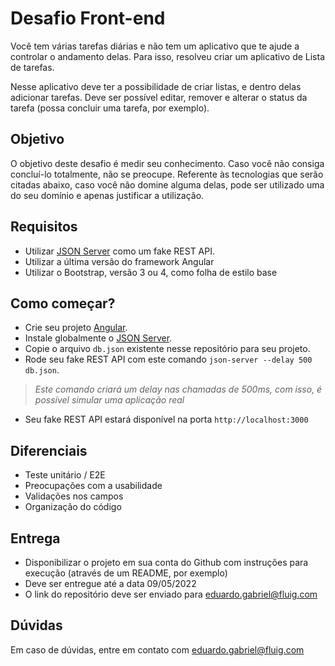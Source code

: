 # Desafio Front-end

Você tem várias tarefas diárias e não tem um aplicativo que te ajude a controlar o andamento delas. Para isso, resolveu criar um aplicativo de Lista de tarefas.

Nesse aplicativo deve ter a possibilidade de criar listas, e dentro delas adicionar tarefas. Deve ser possível editar, remover e alterar o status da tarefa (possa concluir uma tarefa, por exemplo).


## Objetivo

O objetivo deste desafio é medir seu conhecimento. Caso você não consiga concluí-lo totalmente, não se preocupe.
Referente às tecnologias que serão citadas abaixo, caso você não domine alguma delas, pode ser utilizado uma do seu domínio e apenas justificar a utilização.

## Requisitos

- Utilizar [JSON Server](https://github.com/typicode/json-server) como um fake REST API.
- Utilizar a última versão do framework Angular
- Utilizar o Bootstrap, versão 3 ou 4, como folha de estilo base

## Como começar?

- Crie seu projeto [Angular](https://cli.angular.io/).
- Instale globalmente o [JSON Server](https://github.com/typicode/json-server).
- Copie o arquivo `db.json` existente nesse repositório para seu projeto.
- Rode seu fake REST API com este comando `json-server --delay 500 db.json`.
> *Este comando criará um delay nas chamadas de 500ms, com isso, é possível simular uma aplicação real*
- Seu fake REST API estará disponível na porta `http://localhost:3000`


## Diferenciais

- Teste unitário / E2E
- Preocupações com a usabilidade
- Validações nos campos
- Organização do código

## Entrega

- Disponibilizar o projeto em sua conta do Github com instruções para execução (através de um README, por exemplo)
- Deve ser entregue até a data 09/05/2022
- O link do repositório deve ser enviado para eduardo.gabriel@fluig.com


## Dúvidas

Em caso de dúvidas, entre em contato com eduardo.gabriel@fluig.com
